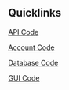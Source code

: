 ## Quicklinks
[API Code](https://github.com/csc340-jedch/FlightSearch/tree/main/src/api)

[Account Code](https://github.com/csc340-jedch/FlightSearch/tree/main/src/accounts)

[Database Code](https://github.com/csc340-jedch/FlightSearch/tree/main/src/db)

[GUI Code](https://github.com/csc340-jedch/FlightSearch/tree/main/src/gui)
